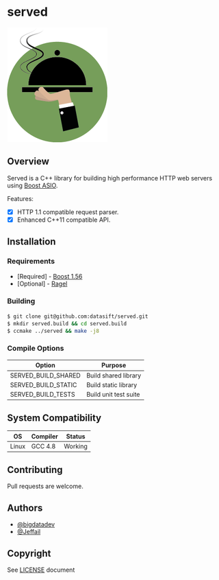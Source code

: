 # served

![Served Logo](served-logo.png)

## Overview

Served is a C++ library for building high performance HTTP web servers using [Boost ASIO](http://www.boost.org/).

Features:
* [x] HTTP 1.1 compatible request parser.
* [x] Enhanced C++11 compatible API.

## Installation

### Requirements

* [Required] - [Boost 1.56](http://www.boost.org/)
* [Optional] - [Ragel](http://www.complang.org/ragel/)

### Building

```bash
$ git clone git@github.com:datasift/served.git
$ mkdir served.build && cd served.build
$ ccmake ../served && make -j8
```

### Compile Options

Option              | Purpose
------------------- | -----------------------------------
SERVED_BUILD_SHARED | Build shared library
SERVED_BUILD_STATIC | Build static library
SERVED_BUILD_TESTS  | Build unit test suite

## System Compatibility

OS           | Compiler      | Status
------------ | ------------- | -------------
Linux        | GCC 4.8       | Working

## Contributing

Pull requests are welcome.

## Authors

* [@bigdatadev](https://github.com/bigdatadev)
* [@Jeffail](https://github.com/Jeffail)

## Copyright

See [LICENSE](LICENSE) document